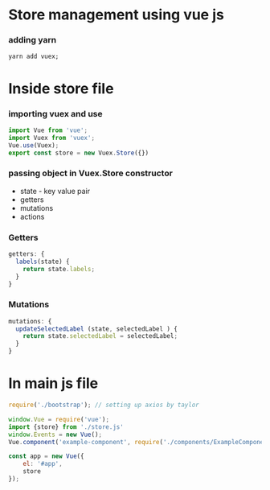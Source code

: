 # Store management using vue js

### adding yarn

~~~
yarn add vuex;
~~~
# Inside store file
### importing vuex and use 

~~~js
import Vue from 'vue';
import Vuex from 'vuex';
Vue.use(Vuex);
export const store = new Vuex.Store({})
~~~

### passing object in Vuex.Store constructor 
* state - key value pair
* getters
* mutations
* actions

### Getters
~~~js
getters: {
  labels(state) {
    return state.labels;
  }
}
~~~

### Mutations
~~~js
mutations: {
  updateSelectedLabel (state, selectedLabel ) {
    return state.selectedLabel = selectedLabel;
  }
}
~~~


# In main js file

~~~js
require('./bootstrap'); // setting up axios by taylor 

window.Vue = require('vue');
import {store} from './store.js'
window.Events = new Vue();
Vue.component('example-component', require('./components/ExampleComponent.vue'));

const app = new Vue({
    el: '#app',
    store
});


~~~





